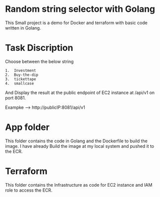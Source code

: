 # Random string selector with Golang

This Small project is a demo for Docker and terraform with basic code written in Golang.

# Task Discription

Choose between the below string

    1.  Investment
    2.  Buy-the-dip
    3.  tickettape
    4.  smallcase

And Display the result at the public endpoint of EC2 instance at /api/v1 on port 8081. 

Exampke --> http://publicIP:8081/api/v1

# App folder

This folder contains the code in Golang and the Dockerfile to build the image. I have already Build the image at my local system and pushed it to the ECR. 



# Terraform

This folder contains the Infrastructure as code for EC2 instance and IAM role to access the ECR. 
